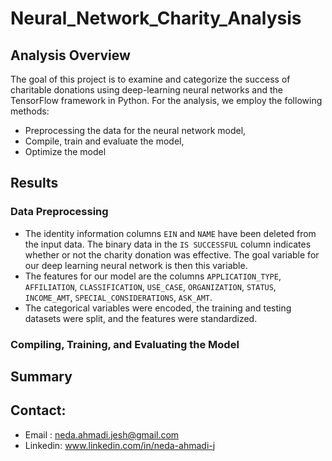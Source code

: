 # Neural_Network_Charity_Analysis
## Analysis Overview
The goal of this project is to examine and categorize the success of charitable donations using deep-learning neural networks and the TensorFlow framework in Python.
For the analysis, we employ the following methods:
- Preprocessing the data for the neural network model,
- Compile, train and evaluate the model,
- Optimize the model
## Results
### Data Preprocessing
- The identity information columns `EIN` and `NAME` have been deleted from the input data.
The binary data in the `IS SUCCESSFUL` column indicates whether or not the charity donation was effective. The goal variable for our deep learning neural network is then this variable.
- The features for our model are the columns `APPLICATION_TYPE`, `AFFILIATION`, `CLASSIFICATION`, `USE_CASE`, `ORGANIZATION`, `STATUS`, `INCOME_AMT`, `SPECIAL_CONSIDERATIONS`, `ASK_AMT`.
- The categorical variables were encoded, the training and testing datasets were split, and the features were standardized.
### Compiling, Training, and Evaluating the Model

## Summary

## Contact:
- Email : [neda.ahmadi.jesh@gmail.com](mailto:neda.ahmadi.jesh@gmail.com?subject=[GitHub]%20Source%20Han%20Sans)
- Linkedin: www.linkedin.com/in/neda-ahmadi-j

